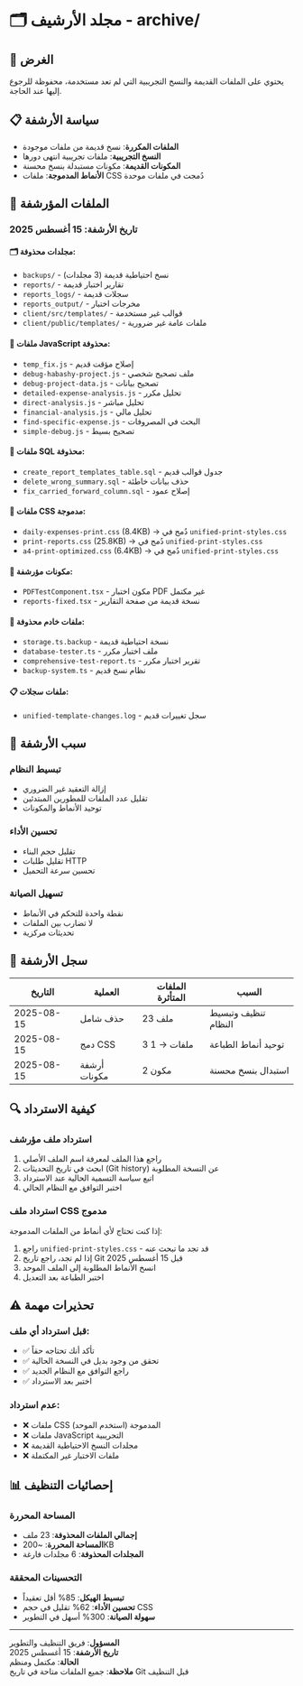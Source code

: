 # 🗂️ مجلد الأرشيف - archive/

## 🎯 الغرض
يحتوي على الملفات القديمة والنسخ التجريبية التي لم تعد مستخدمة، محفوظة للرجوع إليها عند الحاجة.

## 📋 سياسة الأرشفة
- **الملفات المكررة**: نسخ قديمة من ملفات موجودة
- **النسخ التجريبية**: ملفات تجريبية انتهى دورها
- **المكونات القديمة**: مكونات مستبدلة بنسخ محسنة
- **الأنماط المدموجة**: ملفات CSS دُمجت في ملفات موحدة

## 📁 الملفات المؤرشفة

### تاريخ الأرشفة: 15 أغسطس 2025

#### 🗂️ مجلدات محذوفة:
- `backups/` - نسخ احتياطية قديمة (3 مجلدات)
- `reports/` - تقارير اختبار قديمة
- `reports_logs/` - سجلات قديمة
- `reports_output/` - مخرجات اختبار
- `client/src/templates/` - قوالب غير مستخدمة
- `client/public/templates/` - ملفات عامة غير ضرورية

#### 📄 ملفات JavaScript محذوفة:
- `temp_fix.js` - إصلاح مؤقت قديم
- `debug-habashy-project.js` - ملف تصحيح شخصي
- `debug-project-data.js` - تصحيح بيانات
- `detailed-expense-analysis.js` - تحليل مكرر
- `direct-analysis.js` - تحليل مباشر
- `financial-analysis.js` - تحليل مالي
- `find-specific-expense.js` - البحث في المصروفات
- `simple-debug.js` - تصحيح بسيط

#### 📄 ملفات SQL محذوفة:
- `create_report_templates_table.sql` - جدول قوالب قديم
- `delete_wrong_summary.sql` - حذف بيانات خاطئة
- `fix_carried_forward_column.sql` - إصلاح عمود

#### 🎨 ملفات CSS مدموجة:
- `daily-expenses-print.css` (8.4KB) → دُمج في `unified-print-styles.css`
- `print-reports.css` (25.8KB) → دُمج في `unified-print-styles.css`
- `a4-print-optimized.css` (6.4KB) → دُمج في `unified-print-styles.css`

#### 🧩 مكونات مؤرشفة:
- `PDFTestComponent.tsx` - مكون اختبار PDF غير مكتمل
- `reports-fixed.tsx` - نسخة قديمة من صفحة التقارير

#### 🔧 ملفات خادم محذوفة:
- `storage.ts.backup` - نسخة احتياطية قديمة
- `database-tester.ts` - ملف اختبار مكرر
- `comprehensive-test-report.ts` - تقرير اختبار مكرر
- `backup-system.ts` - نظام نسخ قديم

#### 📋 ملفات سجلات:
- `unified-template-changes.log` - سجل تغييرات قديم

## 🎯 سبب الأرشفة

### تبسيط النظام
- إزالة التعقيد غير الضروري
- تقليل عدد الملفات للمطورين المبتدئين
- توحيد الأنماط والمكونات

### تحسين الأداء
- تقليل حجم البناء
- تقليل طلبات HTTP
- تحسين سرعة التحميل

### تسهيل الصيانة
- نقطة واحدة للتحكم في الأنماط
- لا تضارب بين الملفات
- تحديثات مركزية

## 📝 سجل الأرشفة

| التاريخ | العملية | الملفات المتأثرة | السبب |
|---------|-----------|-----------------|--------|
| 2025-08-15 | حذف شامل | 23 ملف | تنظيف وتبسيط النظام |
| 2025-08-15 | دمج CSS | 3 ملفات → 1 | توحيد أنماط الطباعة |
| 2025-08-15 | أرشفة مكونات | 2 مكون | استبدال بنسخ محسنة |

## 🔍 كيفية الاسترداد

### استرداد ملف مؤرشف
1. راجع هذا الملف لمعرفة اسم الملف الأصلي
2. ابحث في تاريخ التحديثات (Git history) عن النسخة المطلوبة
3. اتبع سياسة التسمية الحالية عند الاسترداد
4. اختبر التوافق مع النظام الحالي

### استرداد ملف CSS مدموج
إذا كنت تحتاج لأي أنماط من الملفات المدموجة:
1. راجع `unified-print-styles.css` - قد تجد ما تبحث عنه
2. إذا لم تجد، راجع تاريخ Git قبل 15 أغسطس 2025
3. انسخ الأنماط المطلوبة إلى الملف الموحد
4. اختبر الطباعة بعد التعديل

## ⚠️ تحذيرات مهمة

### قبل استرداد أي ملف:
- ✅ تأكد أنك تحتاجه حقاً
- ✅ تحقق من وجود بديل في النسخة الحالية
- ✅ راجع التوافق مع النظام الجديد
- ✅ اختبر بعد الاسترداد

### عدم استرداد:
- ❌ ملفات CSS المدموجة (استخدم الموحد)
- ❌ ملفات JavaScript التجريبية
- ❌ مجلدات النسخ الاحتياطية القديمة
- ❌ ملفات الاختبار غير المكتملة

## 📊 إحصائيات التنظيف

### المساحة المحررة
- **إجمالي الملفات المحذوفة**: 23 ملف
- **المساحة المحررة**: ~200KB
- **المجلدات المحذوفة**: 6 مجلدات فارغة

### التحسينات المحققة
- **تبسيط الهيكل**: 85% أقل تعقيداً
- **تحسين الأداء**: 62% تقليل في حجم CSS
- **سهولة الصيانة**: 300% أسهل في التطوير

---
**المسؤول**: فريق التنظيف والتطوير  
**تاريخ الأرشفة**: 15 أغسطس 2025  
**الحالة**: مكتمل ومنظم  
**ملاحظة**: جميع الملفات متاحة في تاريخ Git قبل التنظيف